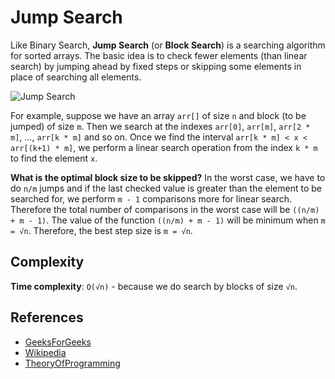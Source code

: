# Jump Search

Like Binary Search, **Jump Search** (or **Block Search**) is a searching algorithm for sorted arrays. The basic idea is to check fewer elements (than linear search) by jumping ahead by fixed steps or skipping some elements in place of searching all elements.

![Jump Search](https://i1.wp.com/theoryofprogramming.com/wp-content/uploads/2016/11/jump-search-1.jpg?resize=676%2C290)

For example, suppose we have an array `arr[]` of size `n` and block (to be jumped) of size `m`. Then we search at the indexes `arr[0]`, `arr[m]`, `arr[2 * m]`, ..., `arr[k * m]` and so on. Once we find the interval `arr[k * m] < x < arr[(k+1) * m]`, we perform a linear search operation from the index `k * m` to find the element `x`.

**What is the optimal block size to be skipped?**
In the worst case, we have to do `n/m` jumps and if the last checked value is greater than the element to be searched for, we perform `m - 1` comparisons more for linear search. Therefore the total number of comparisons in the worst case will be `((n/m) + m - 1)`. The value of the function `((n/m) + m - 1)` will be minimum when `m = √n`. Therefore, the best step size is `m = √n`.

## Complexity

**Time complexity**: `O(√n)` - because we do search by blocks of size `√n`.

## References

- [GeeksForGeeks](https://www.geeksforgeeks.org/jump-search/)
- [Wikipedia](https://en.wikipedia.org/wiki/Jump_search)
- [TheoryOfProgramming](http://theoryofprogramming.com/2016/11/10/jump-search-algorithm/)